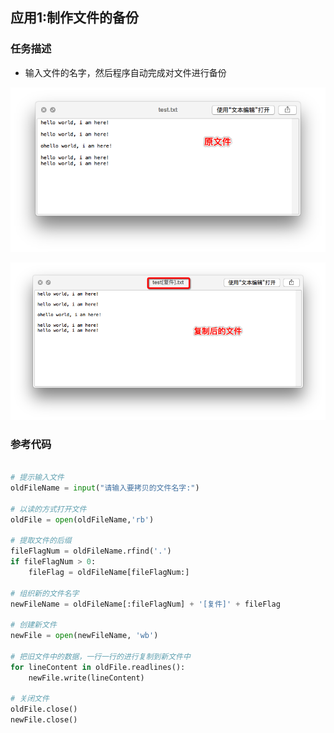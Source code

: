 ## 应用1:制作文件的备份

### 任务描述
* 输入文件的名字，然后程序自动完成对文件进行备份

![](../Images/Snip20160818_74.png)

![](../Images/Snip20160818_75.png)


### 参考代码

```python

# 提示输入文件
oldFileName = input("请输入要拷贝的文件名字:")

# 以读的方式打开文件
oldFile = open(oldFileName,'rb')

# 提取文件的后缀
fileFlagNum = oldFileName.rfind('.')
if fileFlagNum > 0:
	fileFlag = oldFileName[fileFlagNum:]

# 组织新的文件名字
newFileName = oldFileName[:fileFlagNum] + '[复件]' + fileFlag

# 创建新文件
newFile = open(newFileName, 'wb')

# 把旧文件中的数据，一行一行的进行复制到新文件中
for lineContent in oldFile.readlines():
	newFile.write(lineContent)

# 关闭文件
oldFile.close()
newFile.close()

```